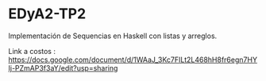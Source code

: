 # EDyA2-TP2

Implementación de Sequencias en Haskell con listas y arreglos.

Link a costos : https://docs.google.com/document/d/1WAaJ_3Kc7FILt2L468hH8fr6egn7HYIj-PZmAP3f3aY/edit?usp=sharing
